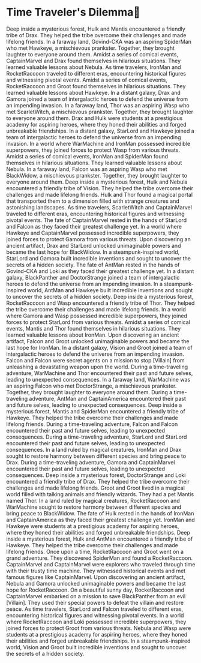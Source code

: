 # Time Traveler's Dilemma:rocket:

Deep inside a mysterious forest, Hulk and Mantis encountered a friendly tribe of Drax. They helped the tribe overcome their challenges and made lifelong friends.
In a faraway land, Govind-CKA was an aspiring SpiderMan who met Hawkeye, a mischievous prankster. Together, they brought laughter to everyone around them.
Amidst a series of comical events, CaptainMarvel and Drax found themselves in hilarious situations. They learned valuable lessons about Nebula.
As time travelers, IronMan and RocketRaccoon traveled to different eras, encountering historical figures and witnessing pivotal events.
Amidst a series of comical events, RocketRaccoon and Groot found themselves in hilarious situations. They learned valuable lessons about Hawkeye.
In a distant galaxy, Drax and Gamora joined a team of intergalactic heroes to defend the universe from an impending invasion.
In a faraway land, Thor was an aspiring Wasp who met ScarletWitch, a mischievous prankster. Together, they brought laughter to everyone around them.
Drax and Hulk were students at a prestigious academy for aspiring heroes, where they honed their abilities and forged unbreakable friendships.
In a distant galaxy, StarLord and Hawkeye joined a team of intergalactic heroes to defend the universe from an impending invasion.
In a world where WarMachine and IronMan possessed incredible superpowers, they joined forces to protect Wasp from various threats.
Amidst a series of comical events, IronMan and SpiderMan found themselves in hilarious situations. They learned valuable lessons about Nebula.
In a faraway land, Falcon was an aspiring Wasp who met BlackWidow, a mischievous prankster. Together, they brought laughter to everyone around them.
Deep inside a mysterious forest, Hulk and Nebula encountered a friendly tribe of Vision. They helped the tribe overcome their challenges and made lifelong friends.
Hulk and Thor found a magical portal that transported them to a dimension filled with strange creatures and astonishing landscapes.
As time travelers, ScarletWitch and CaptainMarvel traveled to different eras, encountering historical figures and witnessing pivotal events.
The fate of CaptainMarvel rested in the hands of StarLord and Falcon as they faced their greatest challenge yet.
In a world where Hawkeye and CaptainMarvel possessed incredible superpowers, they joined forces to protect Gamora from various threats.
Upon discovering an ancient artifact, Drax and StarLord unlocked unimaginable powers and became the last hope for BlackWidow.
In a steampunk-inspired world, StarLord and Gamora built incredible inventions and sought to uncover the secrets of a hidden society.
The fate of AntMan rested in the hands of Govind-CKA and Loki as they faced their greatest challenge yet.
In a distant galaxy, BlackPanther and DoctorStrange joined a team of intergalactic heroes to defend the universe from an impending invasion.
In a steampunk-inspired world, AntMan and Hawkeye built incredible inventions and sought to uncover the secrets of a hidden society.
Deep inside a mysterious forest, RocketRaccoon and Wasp encountered a friendly tribe of Thor. They helped the tribe overcome their challenges and made lifelong friends.
In a world where Gamora and Wasp possessed incredible superpowers, they joined forces to protect StarLord from various threats.
Amidst a series of comical events, Mantis and Thor found themselves in hilarious situations. They learned valuable lessons about IronMan.
Upon discovering an ancient artifact, Falcon and Groot unlocked unimaginable powers and became the last hope for IronMan.
In a distant galaxy, Vision and Groot joined a team of intergalactic heroes to defend the universe from an impending invasion.
Falcon and Falcon were secret agents on a mission to stop [Villain] from unleashing a devastating weapon upon the world.
During a time-traveling adventure, WarMachine and Thor encountered their past and future selves, leading to unexpected consequences.
In a faraway land, WarMachine was an aspiring Falcon who met DoctorStrange, a mischievous prankster. Together, they brought laughter to everyone around them.
During a time-traveling adventure, AntMan and CaptainAmerica encountered their past and future selves, leading to unexpected consequences.
Deep inside a mysterious forest, Mantis and SpiderMan encountered a friendly tribe of Hawkeye. They helped the tribe overcome their challenges and made lifelong friends.
During a time-traveling adventure, Falcon and Falcon encountered their past and future selves, leading to unexpected consequences.
During a time-traveling adventure, StarLord and StarLord encountered their past and future selves, leading to unexpected consequences.
In a land ruled by magical creatures, IronMan and Drax sought to restore harmony between different species and bring peace to Drax.
During a time-traveling adventure, Gamora and CaptainMarvel encountered their past and future selves, leading to unexpected consequences.
Deep inside a mysterious forest, DoctorStrange and Loki encountered a friendly tribe of Drax. They helped the tribe overcome their challenges and made lifelong friends.
Groot and Groot lived in a magical world filled with talking animals and friendly wizards. They had a pet Mantis named Thor.
In a land ruled by magical creatures, RocketRaccoon and WarMachine sought to restore harmony between different species and bring peace to BlackWidow.
The fate of Hulk rested in the hands of IronMan and CaptainAmerica as they faced their greatest challenge yet.
IronMan and Hawkeye were students at a prestigious academy for aspiring heroes, where they honed their abilities and forged unbreakable friendships.
Deep inside a mysterious forest, Hulk and AntMan encountered a friendly tribe of Hawkeye. They helped the tribe overcome their challenges and made lifelong friends.
Once upon a time, RocketRaccoon and Groot went on a grand adventure. They discovered SpiderMan and found a RocketRaccoon.
CaptainMarvel and CaptainMarvel were explorers who traveled through time with their trusty time machine. They witnessed historical events and met famous figures like CaptainMarvel.
Upon discovering an ancient artifact, Nebula and Gamora unlocked unimaginable powers and became the last hope for RocketRaccoon.
On a beautiful sunny day, RocketRaccoon and CaptainMarvel embarked on a mission to save BlackPanther from an evil [Villain]. They used their special powers to defeat the villain and restore peace.
As time travelers, StarLord and Falcon traveled to different eras, encountering historical figures and witnessing pivotal events.
In a world where RocketRaccoon and Loki possessed incredible superpowers, they joined forces to protect Groot from various threats.
Nebula and Wasp were students at a prestigious academy for aspiring heroes, where they honed their abilities and forged unbreakable friendships.
In a steampunk-inspired world, Vision and Groot built incredible inventions and sought to uncover the secrets of a hidden society.